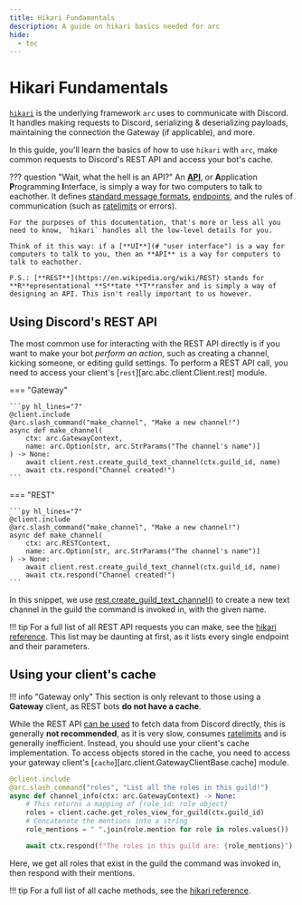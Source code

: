 ```yaml
---
title: Hikari Fundamentals
description: A guide on hikari basics needed for arc
hide:
  - toc
---
```


# Hikari Fundamentals

[`hikari`](https://github.com/hikari-py/hikari) is the underlying framework `arc` uses to communicate with Discord. It handles making requests to Discord, serializing & deserializing payloads, maintaining the connection the Gateway (if applicable), and more.

In this guide, you'll learn the basics of how to use `hikari` with `arc`, make common requests to Discord's REST API and access your bot's cache.

??? question "Wait, what the hell is an API?"
    An [**API**](https://en.wikipedia.org/wiki/API), or **A**pplication **P**rogramming **I**nterface, is simply a way for two computers to talk to eachother. It defines [standard message formats](# "Like JSON or HTML"), [endpoints](# "In this case, URLs to send data to"), and the rules of communication (such as [ratelimits](# "How many requests you can make in a given interval") or errors).

    For the purposes of this documentation, that's more or less all you need to know, `hikari` handles all the low-level details for you.

    Think of it this way: if a [**UI**](# "user interface") is a way for computers to talk to you, then an **API** is a way for computers to talk to eachother.

    P.S.: [**REST**](https://en.wikipedia.org/wiki/REST) stands for **R**epresentational **S**tate **T**ransfer and is simply a way of designing an API. This isn't really important to us however.

## Using Discord's REST API

The most common use for interacting with the REST API directly is if you want to make your bot *perform an action*, such as creating a channel, kicking someone, or editing guild settings. To perform a REST API call, you need to access your client's [`rest`][arc.abc.client.Client.rest] module.

=== "Gateway"

    ```py hl_lines="7"
    @client.include
    @arc.slash_command("make_channel", "Make a new channel!")
    async def make_channel(
        ctx: arc.GatewayContext,
        name: arc.Option[str, arc.StrParams("The channel's name")]
    ) -> None:
        await client.rest.create_guild_text_channel(ctx.guild_id, name)
        await ctx.respond("Channel created!")
    ```

=== "REST"

    ```py hl_lines="7"
    @client.include
    @arc.slash_command("make_channel", "Make a new channel!")
    async def make_channel(
        ctx: arc.RESTContext,
        name: arc.Option[str, arc.StrParams("The channel's name")]
    ) -> None:
        await client.rest.create_guild_text_channel(ctx.guild_id, name)
        await ctx.respond("Channel created!")
    ```

In this snippet, we use [rest.create_guild_text_channel()](https://docs.hikari-py.dev/en/stable/reference/hikari/api/rest/#hikari.api.rest.RESTClient.create_guild_text_channel) to create a new text channel in the guild the command is invoked in, with the given name.

!!! tip
    For a full list of all REST API requests you can make, see the [hikari reference](https://docs.hikari-py.dev/en/stable/reference/hikari/api/rest/). This list may be daunting at first, as it lists every single endpoint and their parameters.

## Using your client's cache

!!! info "Gateway only"
    This section is only relevant to those using a **Gateway** client, as REST bots **do not have a cache**.

While the REST API [can be used](https://docs.hikari-py.dev/en/stable/reference/hikari/api/rest/#hikari.api.rest.RESTClient.fetch_channel) to fetch data from Discord directly, this is generally **not recommended**, as it is very slow, consumes [ratelimits](https://discord.com/developers/docs/topics/rate-limits) and is generally inefficient. Instead, you should use your client's cache implementation. To access objects stored in the cache, you need to access your gateway client's [`cache`][arc.client.GatewayClientBase.cache] module.

```py hl_lines="5"
@client.include
@arc.slash_command("roles", "List all the roles in this guild!")
async def channel_info(ctx: arc.GatewayContext) -> None:
    # This returns a mapping of {role_id: role object}
    roles = client.cache.get_roles_view_for_guild(ctx.guild_id)
    # Concatenate the mentions into a string
    role_mentions = " ".join(role.mention for role in roles.values())

    await ctx.respond(f"The roles in this guild are: {role_mentions}")
```

Here, we get all roles that exist in the guild the command was invoked in, then respond with their mentions.

!!! tip
    For a full list of all cache methods, see the [hikari reference](https://docs.hikari-py.dev/en/stable/reference/hikari/api/cache/#hikari.api.cache.Cache).
